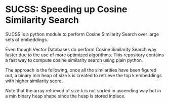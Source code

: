 # SUCSS: Speeding up Cosine Similarity Search

SUCSS is a python module to perform Cosine Similarity Search over
large sets of embeddings.

Even though Vector Databases do perform Cosine Similarity Search way 
faster due to the use of more optimized algorithms. This repository
contains a fast way to compute cosine similarity search using plain
python.

The approach is the following, once all the similarities have been
figured out, a binary min heap of size k is created to retrieve the 
top k embeddings with higher similarity score. 

Note that the array retrieved of size k is not sorted in ascending 
way but in a min binary heap shape since the heap is stored inplace.
